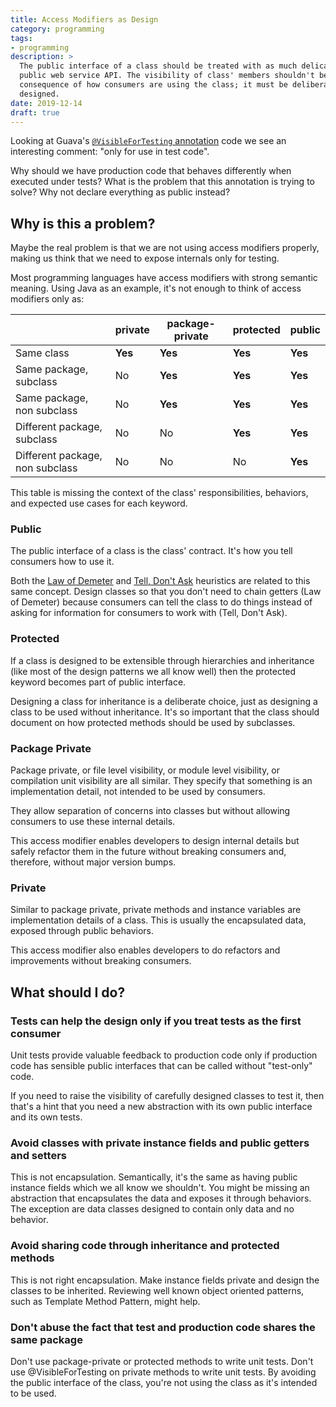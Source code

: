 ```yaml
---
title: Access Modifiers as Design
category: programming
tags:
- programming
description: >
  The public interface of a class should be treated with as much delicacy as a
  public web service API. The visibility of class' members shouldn't be a
  consequence of how consumers are using the class; it must be deliberately
  designed.
date: 2019-12-14
draft: true
---
```


Looking at Guava's [`@VisibleForTesting`
annotation](https://github.com/google/guava/blob/master/guava/src/com/google/common/annotations/VisibleForTesting.java#L18-L19)
code we see an interesting comment: "only for use in test code".

Why should we have production code that behaves differently when executed under
tests? What is the problem that this annotation is trying to solve? Why not
declare everything as public instead?

## Why is this a problem?

Maybe the real problem is that we are not using access modifiers properly,
making us think that we need to expose internals only for testing.

Most programming languages have access modifiers with strong semantic meaning.
Using Java as an example, it's not enough to think of access modifiers only as:

|                                 | private | package-private | protected | public  |
| ---                             | ---     | ---             | ---       | ---     |
| Same class                      | **Yes** | **Yes**         | **Yes**   | **Yes** |
| Same package, subclass          | No      | **Yes**         | **Yes**   | **Yes** |
| Same package, non subclass      | No      | **Yes**         | **Yes**   | **Yes** |
| Different package, subclass     | No      | No              | **Yes**   | **Yes** |
| Different package, non subclass | No      | No              | No        | **Yes** |

This table is missing the context of the class' responsibilities, behaviors, and
expected use cases for each keyword.

### Public

The public interface of a class is the class' contract. It's how you tell
consumers how to use it.

Both the [Law of Demeter](https://en.wikipedia.org/wiki/Law_of_Demeter) and
[Tell, Don't Ask](https://www.martinfowler.com/bliki/TellDontAsk.html)
heuristics are related to this same concept. Design classes so that you don't
need to chain getters (Law of Demeter) because consumers can tell the class to
do things instead of asking for information for consumers to work with (Tell,
Don't Ask).

### Protected

If a class is designed to be extensible through hierarchies and inheritance
(like most of the design patterns we all know well) then the protected keyword
becomes part of public interface.

Designing a class for inheritance is a deliberate choice, just as designing a
class to be used without inheritance. It's so important that the class should
document on how protected methods should be used by subclasses.

### Package Private

Package private, or file level visibility, or module level visibility, or
compilation unit visibility are all similar. They specify that something is an
implementation detail, not intended to be used by consumers.

They allow separation of concerns into classes but without allowing consumers to
use these internal details.

This access modifier enables developers to design internal details but safely
refactor them in the future without breaking consumers and, therefore, without
major version bumps.

### Private

Similar to package private, private methods and instance variables are
implementation details of a class. This is usually the encapsulated data,
exposed through public behaviors.

This access modifier also enables developers to do refactors and improvements
without breaking consumers.

## What should I do?

### Tests can help the design only if you treat tests as the first consumer

Unit tests provide valuable feedback to production code only if production code
has sensible public interfaces that can be called without "test-only" code.

If you need to raise the visibility of carefully designed classes to test it,
then that's a hint that you need a new abstraction with its own public interface
and its own tests.

### Avoid classes with private instance fields and public getters and setters

This is not encapsulation. Semantically, it's the same as having public instance
fields which we all know we shouldn't. You might be missing an abstraction that
encapsulates the data and exposes it through behaviors. The exception are data
classes designed to contain only data and no behavior.

### Avoid sharing code through inheritance and protected methods

This is not right encapsulation. Make instance fields private and design the
classes to be inherited. Reviewing well known object oriented patterns, such as
Template Method Pattern, might help.

### Don't abuse the fact that test and production code shares the same package

Don't use package-private or protected methods to write unit tests. Don't use
@VisibleForTesting on private methods to write unit tests. By avoiding the
public interface of the class, you're not using the class as it's intended to be
used.
